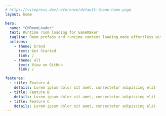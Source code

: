 ```yaml
---
# https://vitepress.dev/reference/default-theme-home-page
layout: home

hero:
  name: "GMRoomLoader"
  text: Runtime room loading for GameMaker
  tagline: Room prefabs and runtime content loading made effortless with GMRoomLoader's robust interface.
  actions:
    - theme: brand
      text: Get Started
      link: /
    - theme: alt
      text: View on GitHub
      link: /

features:
  - title: Feature A
    details: Lorem ipsum dolor sit amet, consectetur adipiscing elit
  - title: Feature B
    details: Lorem ipsum dolor sit amet, consectetur adipiscing elit
  - title: Feature C
    details: Lorem ipsum dolor sit amet, consectetur adipiscing elit
---
```


